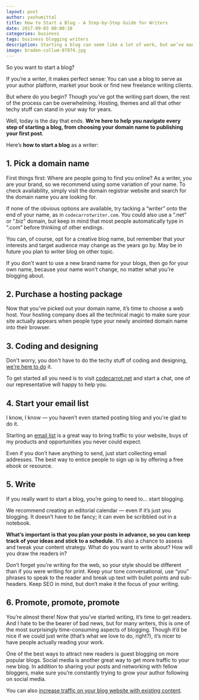 ```yaml
---
layout: post
author: yashumittal
title: How to Start a Blog - A Step-by-Step Guide for Writers
date: 2017-09-03 00:00:18
categories: business
tags: business blogging writers
description: Starting a blog can seem like a lot of work, but we’ve made it easy with this step-by-step guide just for writers. Here’s how to start a blog from scratch.
image: braden-collum-87874.jpg
---
```


So you want to start a blog?

If you’re a writer, it makes perfect sense: You can use a blog to serve as your author platform, market your book or find new freelance writing clients.

But where do you begin? Though you’ve got the writing part down, the rest of the process can be overwhelming. Hosting, themes and all that other techy stuff can stand in your way for years.

Well, today is the day that ends. **We’re here to help you navigate every step of starting a blog, from choosing your domain name to publishing your first post**.

Here’s **how to start a blog** as a writer:

## 1. Pick a domain name

First things first: Where are people going to find you online? As a writer, you are your brand, so we recommend using some variation of your name. To check availability, simply visit the domain registrar website and search for the domain name you are looking for.

If none of the obvious options are available, try tacking a “writer” onto the end of your name, as in `codecarrotwriter.com`. You could also use a “.net” or “.biz” domain, but keep in mind that most people automatically type in “.com” before thinking of other endings.

You can, of course, opt for a creative blog name, but remember that your interests and target audience may change as the years go by. May be in future you plan to writer blog on other topic.

If you don't want to use a new brand name for your blogs, then go for your own name, because your name won’t change, no matter what you're blogging about.

## 2. Purchase a hosting package

Now that you’ve picked out your domain name, it’s time to choose a web host. Your hosting company does all the technical magic to make sure your site actually appears when people type your newly anointed domain name into their browser.

## 3. Coding and designing

Don't worry, you don't have to do the techy stuff of coding and designing, [we're here to do](//codecarrot.net/) it.

To get started all you need is to visit [codecarrot.net](//codecarrot.net/) and start a chat, one of our representative will happy to help you.

## 4. Start your email list

I know, I know — you haven’t even started posting blog and you're glad to do it.

Starting an [email list](/beginners-guide-to-starting-an-email-list) is a great way to bring traffic to your website, buys of my products and opportunities you never could expect.

Even if you don’t have anything to send, just start collecting email addresses. The best way to entice people to sign up is by offering a free ebook or resource.

## 5. Write

If you really want to start a blog, you’re going to need to… start blogging.

We recommend creating an editorial calendar — even if it’s just you blogging. It doesn’t have to be fancy; it can even be scribbled out in a notebook.

**What’s important is that you plan your posts in advance, so you can keep track of your ideas and stick to a schedule.** It’s also a chance to assess and tweak your content strategy. What do you want to write about? How will you draw the readers in?

Don’t forget you’re writing for the web, so your style should be different than if you were writing for print. Keep your tone conversational, use “you” phrases to speak to the reader and break up text with bullet points and sub-headers. Keep SEO in mind, but don’t make it the focus of your writing.

## 6. Promote, promote, promote

You’re almost there! Now that you’ve started writing, it’s time to get readers. And I hate to be the bearer of bad news, but for many writers, this is one of the most surprisingly time-consuming aspects of blogging. Though it’d be nice if we could just write (that’s what we love to do, right?), it’s nicer to have people actually reading your work.

One of the best ways to attract new readers is guest blogging on more popular blogs. Social media is another great way to get more traffic to your new blog. In addition to sharing your posts and networking with fellow bloggers, make sure you’re constantly trying to grow your author following on social media.

You can also [increase traffic on your blog website with existing content](/how-to-increase-website-traffic-with-existing-content).
